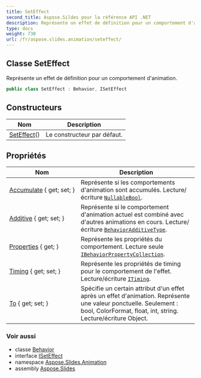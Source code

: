 ```yaml
---
title: SetEffect
second_title: Aspose.Sildes pour la référence API .NET
description: Représente un effet de définition pour un comportement d'animation.
type: docs
weight: 730
url: /fr/aspose.slides.animation/seteffect/
---
```


## Classe SetEffect

Représente un effet de définition pour un comportement d'animation.

```csharp
public class SetEffect : Behavior, ISetEffect
```

## Constructeurs

| Nom | Description |
| --- | --- |
| [SetEffect](seteffect)() | Le constructeur par défaut. |

## Propriétés

| Nom | Description |
| --- | --- |
| [Accumulate](../../aspose.slides.animation/behavior/accumulate) { get; set; } | Représente si les comportements d'animation sont accumulés. Lecture/écriture [`NullableBool`](../../aspose.slides/nullablebool). |
| [Additive](../../aspose.slides.animation/behavior/additive) { get; set; } | Représente si le comportement d'animation actuel est combiné avec d'autres animations en cours. Lecture/écriture [`BehaviorAdditiveType`](../behavioradditivetype). |
| [Properties](../../aspose.slides.animation/behavior/properties) { get; } | Représente les propriétés du comportement. Lecture seule [`IBehaviorPropertyCollection`](../ibehaviorpropertycollection). |
| [Timing](../../aspose.slides.animation/behavior/timing) { get; set; } | Représente les propriétés de timing pour le comportement de l'effet. Lecture/écriture [`ITiming`](../itiming). |
| [To](../../aspose.slides.animation/seteffect/to) { get; set; } | Spécifie un certain attribut d'un effet après un effet d'animation. Représente une valeur ponctuelle. Seulement : bool, ColorFormat, float, int, string. Lecture/écriture Object. |

### Voir aussi

* classe [Behavior](../behavior)
* interface [ISetEffect](../iseteffect)
* namespace [Aspose.Slides.Animation](../../aspose.slides.animation)
* assembly [Aspose.Slides](../../)

<!-- DO NOT EDIT: généré par xmldocmd pour Aspose.Slides.dll -->